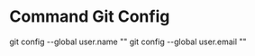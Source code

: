 # Command Git Config

git config --global user.name "<Your-Full-Name>"
git config --global user.email "<your-email-address>"